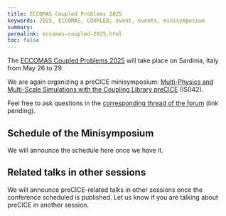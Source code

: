 ```yaml
---
title: ECCOMAS Coupled Problems 2025
keywords: 2025, ECCOMAS, COUPLED, event, events, minisymposium
summary:
permalink: eccomas-coupled-2025.html
toc: false
---
```


The [ECCOMAS Coupled Problems 2025](https://coupled2025.cimne.com/) will take place on Sardinia, Italy from May 26 to 29.

We are again organizing a preCICE minisymposium: [Multi-Physics and Multi-Scale Simulations with the Coupling Library preCICE](https://coupled2025.cimne.com/event/area/3dec3ef1-70ff-11ef-bbc6-000c29ddfc0c) (IS042).

Feel free to ask questions in the [corresponding thread of the forum](TODO) (link pending).

## Schedule of the Minisymposium

We will announce the schedule here once we have it.

## Related talks in other sessions

We will announce preCICE-related talks in other sessions once the conference scheduled is published. Let us know if you are talking about preCICE in another session.
